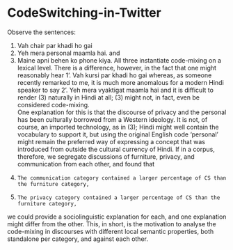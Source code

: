 # CodeSwitching-in-Twitter

Observe the sentences:
1. 	Vah chair par khadi ho gai
2. 	Yeh mera personal maamla hai.
and
3. 	Maine apni behen ko phone kiya.
All three instantiate code-mixing on a lexical level. There is a difference, however, in the fact that one might reasonably hear
1’. Vah kursi par khadi ho gai
whereas, as someone recently remarked to me, it is much more anomalous for a modern Hindi speaker to say
2’. Yeh mera vyaktigat maamla hai
and it is difficult to render (3) naturally in Hindi at all; (3) might not, in fact, even be considered code-mixing.  
One explanation for this is that the discourse of privacy and the personal has been culturally borrowed from a Western ideology. It is not, of course, an imported technology, as in (3); Hindi might well contain the vocabulary to support it, but using the original English code ‘personal’ might remain the preferred way of expressing a concept that was introduced from outside the cultural currency of Hindi. If in a corpus, therefore, we segregate discussions of furniture, privacy, and communication from each other, and found that
1.     The communication category contained a larger percentage of CS than the furniture category,
2.     The privacy category contained a larger percentage of CS than the furniture category,
we could provide a sociolinguistic explanation for each, and one explanation might differ from the other.
This, in short, is the motivation to analyse the code-mixing in discourses with different local semantic properties, both standalone per category, and against each other.

